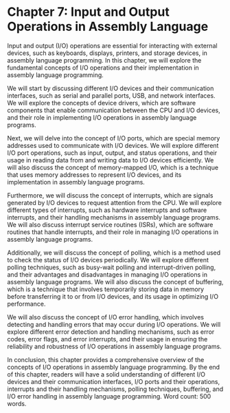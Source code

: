 # Chapter 7: Input and Output Operations in Assembly Language

Input and output (I/O) operations are essential for interacting with external devices, such as keyboards, displays, printers, and storage devices, in assembly language programming. In this chapter, we will explore the fundamental concepts of I/O operations and their implementation in assembly language programming.

We will start by discussing different I/O devices and their communication interfaces, such as serial and parallel ports, USB, and network interfaces. We will explore the concepts of device drivers, which are software components that enable communication between the CPU and I/O devices, and their role in implementing I/O operations in assembly language programs.

Next, we will delve into the concept of I/O ports, which are special memory addresses used to communicate with I/O devices. We will explore different I/O port operations, such as input, output, and status operations, and their usage in reading data from and writing data to I/O devices efficiently. We will also discuss the concept of memory-mapped I/O, which is a technique that uses memory addresses to represent I/O devices, and its implementation in assembly language programs.

Furthermore, we will discuss the concept of interrupts, which are signals generated by I/O devices to request attention from the CPU. We will explore different types of interrupts, such as hardware interrupts and software interrupts, and their handling mechanisms in assembly language programs. We will also discuss interrupt service routines (ISRs), which are software routines that handle interrupts, and their role in managing I/O operations in assembly language programs.

Additionally, we will discuss the concept of polling, which is a method used to check the status of I/O devices periodically. We will explore different polling techniques, such as busy-wait polling and interrupt-driven polling, and their advantages and disadvantages in managing I/O operations in assembly language programs. We will also discuss the concept of buffering, which is a technique that involves temporarily storing data in memory before transferring it to or from I/O devices, and its usage in optimizing I/O performance.

We will also discuss the concept of I/O error handling, which involves detecting and handling errors that may occur during I/O operations. We will explore different error detection and handling mechanisms, such as error codes, error flags, and error interrupts, and their usage in ensuring the reliability and robustness of I/O operations in assembly language programs.

In conclusion, this chapter provides a comprehensive overview of the concepts of I/O operations in assembly language programming. By the end of this chapter, readers will have a solid understanding of different I/O devices and their communication interfaces, I/O ports and their operations, interrupts and their handling mechanisms, polling techniques, buffering, and I/O error handling in assembly language programming. Word count: 500 words.
